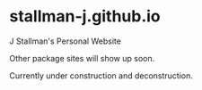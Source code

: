 # stallman-j.github.io
J Stallman's Personal Website

Other package sites will show up soon.

Currently under construction and deconstruction.
